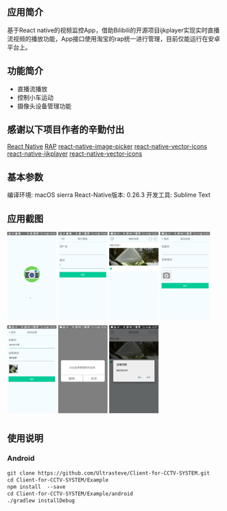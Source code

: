 <h2>应用简介</h2>  
基于React native的视频监控App，借助Bilibili的开源项目ijkplayer实现实时直播流视频的播放功能，App接口使用淘宝的rap统一进行管理，目前仅能运行在安卓平台上。  
<h2>功能简介</h2>  
<ul>
    <li>直播流播放</li>
    <li>控制小车运动</li>
    <li>摄像头设备管理功能</li>
</ul>
<h2>感谢以下项目作者的辛勤付出</h2>  
<a href="https://github.com/facebook/react-native">React Native</a>  
<a href="http://rapapi.org/org/index.do">RAP</a>  
<a href="https://github.com/react-community/react-native-image-picker">react-native-image-picker</a>  
<a href="https://github.com/oblador/react-native-vector-icons">react-native-vector-icons</a>  
<a href="https://github.com/king6cong/react-native-ijkplayer">react-native-ijkplayer</a>  
<a href="https://github.com/oblador/react-native-vector-icons">react-native-vector-icons</a>  
<h2>基本参数</h2>  
编译环境: macOS sierra  
React-Native版本: 0.26.3  
开发工具: Sublime Text  
<h2>应用截图</h2>  
<img style="margin-bottom: 50px;zoom: 0.2;display: inline-block;" src="./img/splashView.png" />
<img style="margin-bottom: 50px;zoom: 0.2;display: inline-block;" src="./img/login.png" />
<img style="margin-bottom: 50px;zoom: 0.2;display: inline-block;" src="./img/InsPage.png" />
<img style="margin-bottom: 50px;zoom: 0.2;display: inline-block;" src="./img/addIns.png" />
<img style="margin-bottom: 50px;zoom: 0.2;display: inline-block;" src="./img/onaddIns.png" />
<img style="margin-bottom: 50px;zoom: 0.2;display: inline-block;" src="./img/deleteIns.png" />
<img style="margin-bottom: 50px;zoom: 0.2;display: inline-block;" src="./img/logout.png" />  
<h2>使用说明</h2>  
<h3>Android</h3>

    git clone https://github.com/Ultrasteve/Client-for-CCTV-SYSTEM.git
    cd Client-for-CCTV-SYSTEM/Example
    npm install  --save
    cd Client-for-CCTV-SYSTEM/Example/android
    ./gradlew installDebug
